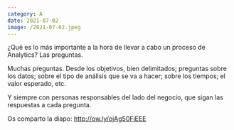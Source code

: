 ```yaml
--- 
category: A
date: 2021-07-02
image: /2021-07-02.jpeg 
--- 
```


¿Qué es lo más importante a la hora de llevar a cabo un proceso de Analytics? Las preguntas.

Muchas preguntas. Desde los objetivos, bien delimitados; preguntas sobre los datos; sobre el tipo de análisis que se va a hacer; sobre los tiempos; el valor esperado, etc.

Y siempre con personas responsables del lado del negocio, que sigan las respuestas a cada pregunta.

Os comparto la diapo: http://ow.ly/ojAg50FiEEE